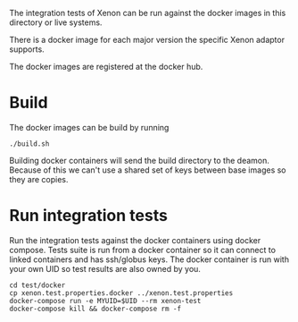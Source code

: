 The integration tests of Xenon can be run against the docker images in this directory or live systems.

There is a docker image for each major version the specific Xenon adaptor supports.

The docker images are registered at the docker hub.

# Build

The docker images can be build by running

    ./build.sh

Building docker containers will send the build directory to the deamon.
Because of this we can't use a shared set of keys between base images so they are copies.

# Run integration tests

Run the integration tests against the docker containers using docker compose.
Tests suite is run from a docker container so it can connect to linked containers and has ssh/globus keys.
The docker container is run with your own UID so test results are also owned by you.

```
cd test/docker
cp xenon.test.properties.docker ../xenon.test.properties
docker-compose run -e MYUID=$UID --rm xenon-test
docker-compose kill && docker-compose rm -f
```